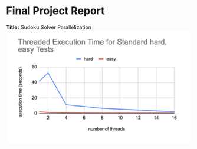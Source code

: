 # Final Project Report
<b>Title:</b> Sudoku Solver Parallelization
<img src="docs/assets/hard.png" alt="speedup of hard sudoku board" class="inline"/>

